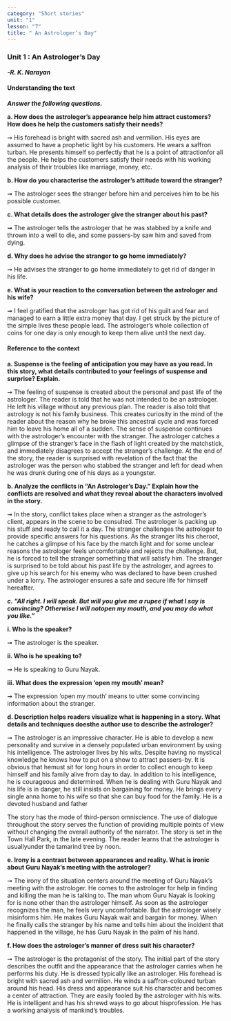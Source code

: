 ```yaml
---
category: "Short stories"
unit: "1"
lesson: "7"
title: " An Astrologer’s Day"
---
```


### Unit 1 : An Astrologer’s Day

***-R. K. Narayan***

#### Understanding the text

***Answer the following questions.***

**a. How does the astrologer’s appearance help him attract customers? How does he help the customers satisfy their needs?**

&#x279E; His forehead is bright with sacred ash and vermilion. His eyes are assumed to have a prophetic light by his customers. He wears a saffron turban. He presents himself so perfectly that he is a point of attractionfor all the people. He helps the customers satisfy their needs with his working analysis of their troubles like marriage, money, etc.

**b. How do you characterise the astrologer’s attitude toward the stranger?**

&#x279E; The astrologer sees the stranger before him and perceives him to be his possible customer.

**c. What details does the astrologer give the stranger about his past?**

&#x279E; The astrologer tells the astrologer that he was stabbed by a knife and thrown into a well to die, and some passers-by saw him and saved from dying.

**d. Why does he advise the stranger to go home immediately?**

&#x279E; He advises the stranger to go home immediately to get rid of danger in his life.

**e. What is your reaction to the conversation between the astrologer and his wife?**

&#x279E; I feel gratified that the astrologer has got rid of his guilt and fear and managed to earn a little extra money that day. I get struck by the picture of the simple lives these people lead. The astrologer’s whole collection of coins for one day is only enough to keep them alive until the next day. 

#### Reference to the context 

**a. Suspense is the feeling of anticipation you may have as you read. In this story, what details contributed to your feelings of suspense and surprise? Explain.**

&#x279E; The feeling of suspense is created about the personal and past life of the astrologer. The reader is told that he was not intended to be an astrologer. He left his village without any previous plan. The reader is also told that astrology is not his family business. This creates curiosity in the mind of the reader about the reason why he broke this ancestral cycle and was forced him to leave his home all of a sudden. The sense of suspense continues with the astrologer’s encounter with the stranger. The astrologer catches a glimpse of the stranger’s face in the flash of light created by the matchstick, and immediately disagrees to accept the stranger’s challenge. At the end of the story, the reader is surprised with revelation of the fact that the astrologer was the person who stabbed the stranger and left for dead when he was drunk during one of his days as a youngster.

**b. Analyze the conflicts in “An Astrologer’s Day.” Explain how the conflicts are resolved and what they reveal about the characters involved in the story.**

&#x279E; In the story, conflict takes place when a stranger as the astrologer’s client, appears in the scene to be consulted. The astrologer is packing up his stuff and ready to call it a day. The stranger challenges the astrologer to provide specific answers for his questions. As the stranger lits his cheroot, he catches a glimpse of his face by the match light and for some unclear reasons the astrologer feels uncomfortable and rejects the challenge. But, he is forced to tell the stranger something that will satisfy him. The stranger is surprised to be told about his past life by the astrologer, and agrees to give up his search for his enemy who was declared to have been crushed under a lorry. The astrologer ensures a safe and secure life for himself hereafter.

***c. “All right. I will speak. But will you give me a rupee if what I say is convincing? Otherwise I will notopen my mouth, and you may do what you like.”***

**i. Who is the speaker?**

&#x279E; The astrologer is the speaker.

**ii. Who is he speaking to?**

&#x279E; He is speaking to Guru Nayak.

**iii. What does the expression ‘open my mouth’ mean?**

&#x279E; The expression ‘open my mouth’ means to utter some convincing information about the stranger.

**d. Description helps readers visualize what is happening in a story. What details and techniques doesthe author use to describe the astrologer?**

&#x279E; The astrologer is an impressive character. He is able to develop a new personality and survive in a densely populated urban environment by using his intelligence. The astrologer lives by his wits. Despite having no mystical knowledge he knows how to put on a show to attract passers-by. It is obvious that hemust sit for long hours in order to collect enough to keep himself and his family alive from day to day. In addition to his intelligence, he is courageous and determined. When he is dealing with Guru Nayak and his life is in danger, he still insists on bargaining for money. He brings every single anna home to his wife so that she can buy food for the family. He is a devoted husband and father

The story has the mode of third-person omniscience. The use of dialogue throughout the story serves the function of providing multiple points of view without changing the overall authority of the narrator. The story is set in the Town Hall Park, in the late evening. The reader learns that the astrologer is usuallyunder the tamarind tree by noon.

**e. Irony is a contrast between appearances and reality. What is ironic about Guru Nayak’s meeting with the astrologer?**

&#x279E; The irony of the situation centers around the meeting of Guru Nayak’s meeting with the astrologer. He comes to the astrologer for help in finding and killing the man he is talking to. The man whom Guru Nayak is looking for is none other than the astrologer himself. As soon as the astrologer recognizes the man, he feels very uncomfortable. But the astrologer wisely misinforms him. He makes Guru Nayak wait and bargain for money. When he finally calls the stranger by his name and tells him about the incident that happened in the village, he has Guru Nayak in the palm of his hand.

**f. How does the astrologer’s manner of dress suit his character?**

&#x279E; The astrologer is the protagonist of the story. The initial part of the story describes the outfit and the appearance that the astrologer carries when he performs his duty. He is dressed typically like an astrologer. His forehead is bright with sacred ash and vermilion. He winds a saffron-coloured turban around his head. His dress and appearance suit his character and becomes a center of attraction. They are easily fooled by the astrologer with his wits. He is intelligent and has his shrewd ways to go about hisprofession. He has a working analysis of mankind’s troubles.